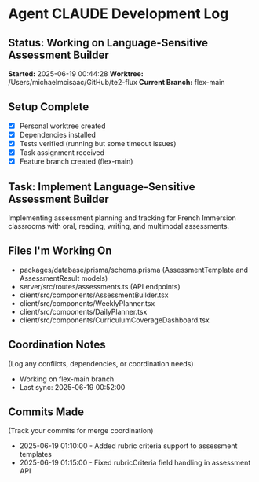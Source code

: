# Agent CLAUDE Development Log

## Status: Working on Language-Sensitive Assessment Builder

**Started:** 2025-06-19 00:44:28
**Worktree:** /Users/michaelmcisaac/GitHub/te2-flux
**Current Branch:** flex-main

## Setup Complete

- [x] Personal worktree created
- [x] Dependencies installed
- [x] Tests verified (running but some timeout issues)
- [x] Task assignment received
- [x] Feature branch created (flex-main)

## Task: Implement Language-Sensitive Assessment Builder

Implementing assessment planning and tracking for French Immersion classrooms with oral, reading, writing, and multimodal assessments.

## Files I'm Working On

- packages/database/prisma/schema.prisma (AssessmentTemplate and AssessmentResult models)
- server/src/routes/assessments.ts (API endpoints)
- client/src/components/AssessmentBuilder.tsx
- client/src/components/WeeklyPlanner.tsx
- client/src/components/DailyPlanner.tsx
- client/src/components/CurriculumCoverageDashboard.tsx

## Coordination Notes

(Log any conflicts, dependencies, or coordination needs)

- Working on flex-main branch
- Last sync: 2025-06-19 00:52:00

## Commits Made

(Track your commits for merge coordination)

- 2025-06-19 01:10:00 - Added rubric criteria support to assessment templates
- 2025-06-19 01:15:00 - Fixed rubricCriteria field handling in assessment API
